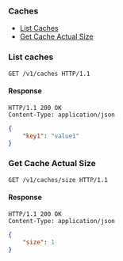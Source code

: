 ### Caches
* [List Caches](#list-caches)
* [Get Cache Actual Size](#get-cache-actual-size)

### List caches

	GET /v1/caches HTTP/1.1

#### Response

	HTTP/1.1 200 OK
	Content-Type: application/json

```json
{
	"key1": "value1"
}
```


### Get Cache Actual Size

	GET /v1/caches/size HTTP/1.1

#### Response

	HTTP/1.1 200 OK
	Content-Type: application/json

```json
{
	"size": 1
}
```
